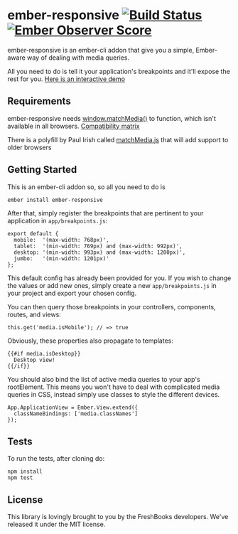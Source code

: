 # ember-responsive [![Build Status](https://travis-ci.org/freshbooks/ember-responsive.svg?branch=master)](https://travis-ci.org/freshbooks/ember-responsive) [![Ember Observer Score](http://emberobserver.com/badges/ember-responsive.svg)](http://emberobserver.com/addons/ember-responsive)

ember-responsive is an ember-cli addon that give you a simple, Ember-aware way
of dealing with media queries.

All you need to do is tell it your application's breakpoints and it'll expose the rest for you.
[Here is an interactive demo](https://www.justinbull.ca/ember-responsive-demo/)

## Requirements

ember-responsive needs [window.matchMedia()](https://developer.mozilla.org/en-US/docs/Web/API/Window.matchMedia)
to function, which isn't available in all browsers. [Compatibility matrix](http://caniuse.com/#feat=matchmedia)

There is a polyfill by Paul Irish called [matchMedia.js](https://github.com/paulirish/matchMedia.js)
that will add support to older browsers

## Getting Started

This is an ember-cli addon so, so all you need to do is

`ember install ember-responsive`

After that, simply register the breakpoints that are pertinent to your application in `app/breakpoints.js`:

```
export default {
  mobile:  '(max-width: 768px)',
  tablet:  '(min-width: 769px) and (max-width: 992px)',
  desktop: '(min-width: 993px) and (max-width: 1200px)',
  jumbo:   '(min-width: 1201px)'
};
```

This default config has already been provided for you. If you wish to change the values or add new ones,
simply create a new `app/breakpoints.js` in your project and export your chosen config.

You can then query those breakpoints in your controllers, components,
routes, and views:

```
this.get('media.isMobile'); // => true
```

Obviously, these properties also propagate to templates:

```
{{#if media.isDesktop}}
  Desktop view!
{{/if}}
```

You should also bind the list of active media queries to your app's
rootElement. This means you won't have to deal with complicated media
queries in CSS, instead simply use classes to style the different devices.

```
App.ApplicationView = Ember.View.extend({
  classNameBindings: ['media.classNames']
});
```

## Tests

To run the tests, after cloning do:

```
npm install
npm test
```

## License

This library is lovingly brought to you by the FreshBooks developers.
We've released it under the MIT license.
